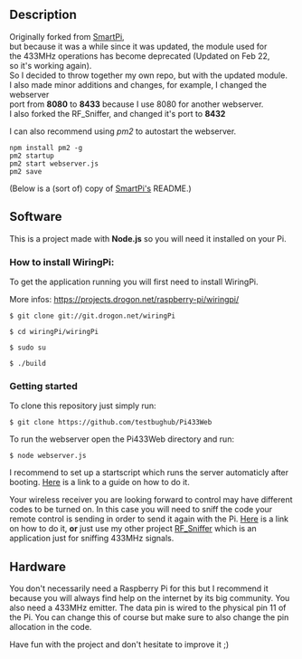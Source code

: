 ## Description
Originally forked from [SmartPi](https://github.com/RonnyFalconeri/SmartPi),  
but because it was a while since it was updated, the module used for  
the 433MHz operations has become deprecated (Updated on Feb 22,  
so it's working again).  
So I decided to throw together my own repo, but with the updated module.  
I also made minor additions and changes, for example, I changed the webserver  
port from **8080** to **8433** because I use 8080 for another webserver.  
I also forked the RF_Sniffer, and changed it's port to **8432**

I can also recommend using *pm2* to autostart the webserver.
```
npm install pm2 -g
pm2 startup
pm2 start webserver.js
pm2 save
````

(Below is a (sort of) copy of [SmartPi's](https://github.com/RonnyFalconeri/SmartPi) README.)  

## Software
This is a project made with **Node.js** so you will need it installed on your Pi.


### How to install WiringPi:

To get the application running you will first need to install WiringPi. 

More infos: https://projects.drogon.net/raspberry-pi/wiringpi/

``` $ git clone git://git.drogon.net/wiringPi ```

``` $ cd wiringPi/wiringPi ```

``` $ sudo su ```

``` $ ./build ```

### Getting started

To clone this repository just simply run:

``` $ git clone https://github.com/testbughub/Pi433Web ```
  
To run the webserver open the Pi433Web directory and run:

``` $ node webserver.js ```

I recommend to set up a startscript which runs the server automaticly after booting. [Here](https://www.instructables.com/id/Nodejs-App-As-a-RPI-Service-boot-at-Startup/ "Title") is a link to a guide on how to do it.

Your wireless receiver you are looking forward to control may have different codes to be turned on. In this case you will need to sniff the code your remote control is sending in order to send it again with the Pi. [Here](https://www.princetronics.com/how-to-read-433-mhz-codes-w-raspberry-pi-433-mhz-receiver/ "Title") is a link on how to do it, **or** just use my other project [RF_Sniffer](https://github.com/testbughub/RF_Sniffer) which is an application just for sniffing 433MHz signals.

## Hardware
You don't necessarily need a Raspberry Pi for this but I recommend it because you will always find help on the internet by its big community.
You also need a 433MHz emitter. The data pin is wired to the physical pin 11 of the Pi. You can change this of course but make sure to also change the pin allocation in the code.


Have fun with the project and don't hesitate to improve it ;)

